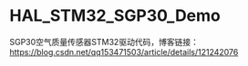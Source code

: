 # HAL_STM32_SGP30_Demo
SGP30空气质量传感器STM32驱动代码，博客链接：https://blog.csdn.net/qq153471503/article/details/121242076
